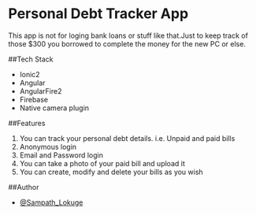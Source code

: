 # Personal Debt Tracker App

This app is not for loging bank loans or stuff like that.Just to keep track of those $300 you borrowed to complete the money for
the new PC or else.

##Tech Stack

- Ionic2
- Angular
- AngularFire2
- Firebase
- Native camera plugin

##Features

1. You can track your personal debt details. i.e. Unpaid and paid bills
2. Anonymous login 
3. Email and Password login
4. You can take a photo of your paid bill and upload it
5. You can create, modify and delete your bills as you wish 

##Author

- [@Sampath_Lokuge](https://twitter.com/Sampath_Lokuge) 



